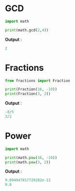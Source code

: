 # GCD

```python
import math

print(math.gcd(2,4))
```
**Output** :
```python
2
```

# Fractions
```python
from fractions import Fraction

print(Fraction(16, -10))
print(Fraction(3, 2))
```
**Output** :
```python
-8/5
3/2
```

# Power
```python
import math

print(math.pow(16, -10))
print(math.pow(3, 2))
```
**Output** :
```python
9.094947017729282e-13
9.0
```

